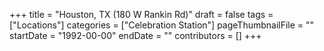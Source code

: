 +++
title = "Houston, TX (180 W Rankin Rd)"
draft = false
tags = ["Locations"]
categories = ["Celebration Station"]
pageThumbnailFile = ""
startDate = "1992-00-00"
endDate = ""
contributors = []
+++
